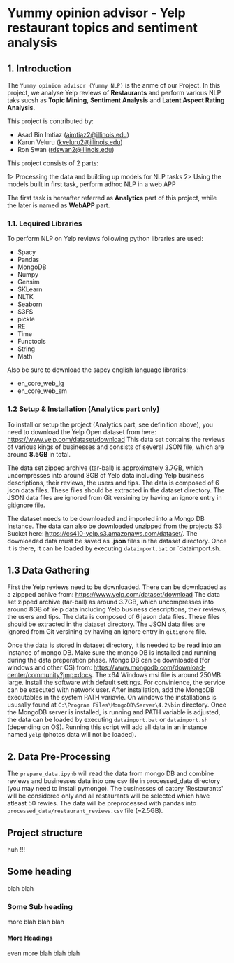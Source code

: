 # Yummy opinion advisor - Yelp restaurant topics and sentiment analysis

## 1. Introduction
The `Yummy opinion advisor (Yummy NLP)` is the anme of our Project. In this project, we analyse Yelp reviews of **Restaurants** and perform various NLP taks sucsh as **Topic Mining**, **Sentiment Analysis** and **Latent Aspect Rating Analysis**.

This project is contributed by:

- Asad Bin Imtiaz (aimtiaz2@illinois.edu)
- Karun Veluru (kveluru2@illinois.edu)
- Ron Swan (rdswan2@illinois.edu)

This project consists of 2 parts:

1> Processing the data and building up models for NLP tasks
2> Using the models built in first task, perform adhoc NLP in a web APP

The first task is hereafter referred as **Analytics** part of this project, while the later is named as **WebAPP** part.

### 1.1. Lequired Libraries

To perform NLP on Yelp reviews following python libraries are used:

- Spacy
- Pandas
- MongoDB
- Numpy
- Gensim
- SKLearn
- NLTK
- Seaborn
- S3FS
- pickle
- RE
- Time
- Functools
- String
- Math

Also be sure to download the sapcy english language libraries:
- en_core_web_lg
- en_core_web_sm

### 1.2 Setup & Installation (Analytics part only)

To install or setup the project (Analytics part, see definition above), you need to download the Yelp Open dataset from here: https://www.yelp.com/dataset/download
This data set contains the reviews of various kings of businesses and consists of several JSON file, which are around **8.5GB** in total. 

The data set zipped archive (tar-ball) is approximately 3.7GB, which uncompresses into around 8GB of Yelp data including Yelp business descriptions, their reviews, the users and tips. The data is composed of 6 json data files. These files should be extracted in the dataset directory. The JSON data files are ignored from Git versining by having an ignore entry in gitignore file.

The dataset needs to be downloaded and imported into a Mongo DB Instance. The data can also be downloaded unzipped from the projects S3 Bucket here: https://cs410-yelp.s3.amazonaws.com/dataset/. The downloaded data must be saved as **.json** files in the dataset directory. Once it is there, it can be loaded by executing `dataimport.bat` or `dataimport.sh.

## 1.3 Data Gathering
First the Yelp reviews need to be downloaded. There can be downloaded as a zippped achive from: https://www.yelp.com/dataset/download
The data set zipped archive (tar-ball) as around 3.7GB, which uncompresses into around 8GB of Yelp data including Yelp business descriptions, their reviews, the users and tips.
The data is composed of 6 jason data files. These files should be extracted in the dataset directory. The JSON data files are ignored from Git versining by having an ignore entry in `gitignore` file.

Once the data is stored in dataset directory, it is needed to be read into an instance of mongo DB. Make sure the mongo DB is installed and running during the data preperation phase. Mongo DB can be downloaded (for windows and other OS) from: https://www.mongodb.com/download-center/community?jmp=docs. The x64 Windows msi file is around 250MB large. Install the software with default settings. For convinience, the service can be executed with network user. After installation, add the MongoDB executables in the system PATH variavle. On windows the installations is ususally found at `C:\Program Files\MongoDB\Server\4.2\bin` directory. Once the MongoDB server is installed, is running and PATH variable is adjusted, the data can be loaded by executing `dataimport.bat` or `dataimport.sh` (depending on OS). Running this script will add all data in an instance named `yelp` (photos data will not be loaded).

## 2. Data Pre-Processing

The `prepare_data.ipynb` will read the data from mongo DB and combine reviews and businesses data into one csv file in processed_data directory (you may need to install pymongo). The businesses of catory 'Restaurants' will be considered only and all restaurants will be selected which have atleast 50 rewies. The data will be preprocessed with pandas into `processed_data/restaurant_reviews.csv` file (~2.5GB).


 

## Project structure
huh !!!

## Some heading
blah blah

### Some Sub heading
more blah blah blah

#### More Headings
even more blah blah blah
